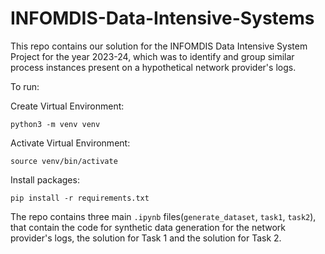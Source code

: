 # INFOMDIS-Data-Intensive-Systems

This repo contains our solution for the INFOMDIS Data Intensive System Project for the year 2023-24, which was to identify and group similar
process instances present on a hypothetical network provider's logs. 

To run: 

Create Virtual Environment:  
```
python3 -m venv venv
```

Activate Virtual Environment: 
```
source venv/bin/activate
```

Install packages: 
```
pip install -r requirements.txt
```

The repo contains three main `.ipynb` files(`generate_dataset`, `task1`, `task2`), that contain the code for synthetic data generation for the network provider's logs, the solution for Task 1 and the solution for Task 2.